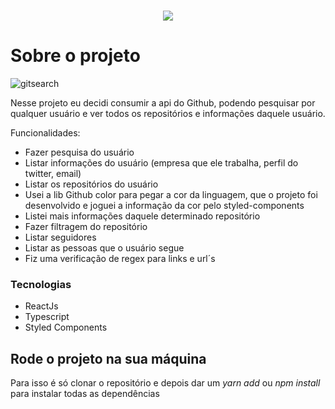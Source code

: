 
<!-- PROJECT LOGO -->
<br />
<p align="center">
 
  <img src="https://user-images.githubusercontent.com/71296002/159123225-64da0727-a72a-4a7a-a94f-d185e352b632.png" />

<!-- ABOUT THE PROJECT -->
# Sobre o projeto

![gitsearch](https://user-images.githubusercontent.com/71296002/159123968-a8606e79-459f-446b-97eb-3f6241e393c1.gif)

Nesse projeto eu decidi consumir a api do Github, podendo pesquisar por qualquer usuário e ver todos os repositórios e informações daquele usuário.

Funcionalidades:
* Fazer pesquisa do usuário
* Listar informações do usuário (empresa que ele trabalha, perfil do twitter, email)
* Listar os repositórios do usuário
* Usei a lib Github color para pegar a cor da linguagem, que o projeto foi desenvolvido e joguei a informação da cor pelo styled-components
* Listei mais informações daquele determinado repositório
* Fazer filtragem do repositório
* Listar seguidores
* Listar as pessoas que o usuário segue
* Fiz uma verificação de regex para links e url´s

### Tecnologias

* ReactJs 
* Typescript
* Styled Components

<!-- GETTING STARTED -->
## Rode o projeto na sua máquina

Para isso é só clonar o repositório e depois dar um *yarn add* ou *npm install* para instalar todas as dependências

